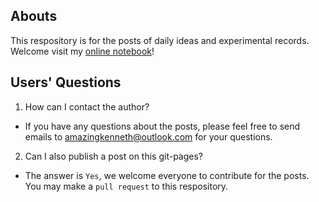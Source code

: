 ## Abouts
This respository is for the posts of daily ideas and experimental records. Welcome visit my [online notebook](https://amazingkenneth.github.io)!

## Users' Questions
1. How can I contact the author?
  - If you have any questions about the posts, please feel free to send emails to amazingkenneth@outlook.com for your questions.

2. Can I also publish a post on this git-pages?
  - The answer is `Yes`, we welcome everyone to contribute for the posts. You may make a `pull request` to this respository.
